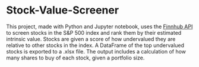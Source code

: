 # Stock-Value-Screener

This project, made with Python and Jupyter notebook, uses the <a href='https://finnhub.io/'>Finnhub API</a> to screen stocks in the S&P 500 index and rank them by their estimated intrinsic value. Stocks are given a score of how undervalued they are relative to other stocks in the index. A DataFrame of the top undervalued stocks is  exported to a .xlsx file. The output includes a calculation of how many shares to buy of each stock, given a portfolio size. 

